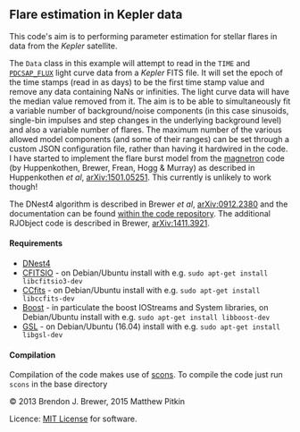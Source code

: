 ## Flare estimation in Kepler data

This code's aim is to performing parameter estimation for stellar flares in data from the _Kepler_ satellite.

The `Data` class in this example will attempt to read in the `TIME` and
[`PDCSAP_FLUX`](http://archive.stsci.edu/kepler/manuals/archive_manual.pdf) light curve data from a _Kepler_
FITS file. It will set the epoch of the time stamps (read in as days) to be the first time stamp value and
remove any data containing NaNs or infinities. The light curve data will have the median value removed from it.
The aim is to be able to simultaneously fit a variable number of background/noise components (in this case
sinusoids, single-bin impulses and step changes in the underlying background level) and also a variable
number of flares. The maximum number of the various allowed model components (and some of their ranges)
can be set through a custom JSON configuration file, rather than having it hardwired in the code.
I have started to implement the flare burst model from the [magnetron](https://bitbucket.org/dhuppenkothen/magnetron/)
code (by Huppenkothen, Brewer, Frean, Hogg & Murray) as described in Huppenkothen _et al_,
[arXiv:1501.05251](http://arxiv.org/abs/1501.05251). This currently is unlikely to work though!

The DNest4 algorithm is described in Brewer _et al_, [arXiv:0912.2380](http://arxiv.org/abs/0912.2380) and the documentation can be found [within the code repository](https://github.com/eggplantbren/DNest4/tree/master/doc). The additional RJObject code is described in Brewer, [arXiv:1411.3921](http://arxiv.org/abs/1411.3921).

#### Requirements
 * [DNest4](https://github.com/eggplantbren/DNest4)
 * [CFITSIO](http://heasarc.gsfc.nasa.gov/docs/software/fitsio/fitsio.html) - on Debian/Ubuntu install with e.g. `sudo apt-get install libcfitsio3-dev`
 * [CCfits](http://heasarc.gsfc.nasa.gov/docs/software/fitsio/ccfits/index.html) - on Debian/Ubuntu install with e.g. `sudo apt-get install libccfits-dev`
 * [Boost](http://www.boost.org/) - in particulate the boost IOStreams and System libraries, on Debian/Ubuntu install with e.g. `sudo apt-get install libboost-dev`
 * [GSL](https://www.gnu.org/software/gsl/) - on Debian/Ubuntu (16.04) install with e.g. `sudo apt-get install libgsl-dev`

#### Compilation

Compilation of the code makes use of [scons](http://scons.org). To compile the code just run `scons` in the base directory

&copy; 2013 Brendon J. Brewer, 2015 Matthew Pitkin

Licence: [MIT License](https://opensource.org/licenses/MIT) for software.
